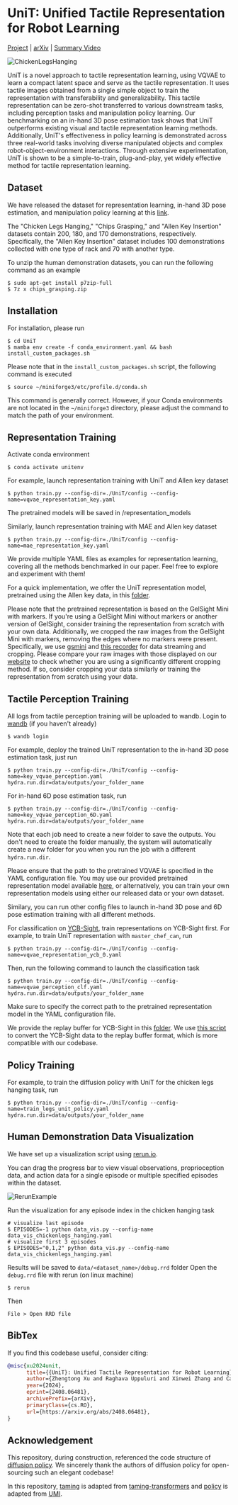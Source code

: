 # UniT: Unified Tactile Representation for Robot Learning 


[Project](https://zhengtongxu.github.io/unit-website/) | [arXiv](https://arxiv.org/abs/2408.06481) | [Summary Video](https://drive.google.com/file/d/1RrW7xk7SjMaIHqksxg0vrhm7SPVrPtg8/view?usp=sharing)

![ChickenLegsHanging](teasers/teaser_chicken.gif)


UniT is a novel approach to tactile representation learning, using VQVAE to learn a compact latent space and serve as the tactile representation. It uses tactile images obtained from a single simple object to train the representation with transferability and generalizability. This tactile representation can be zero-shot transferred to various downstream tasks, including perception tasks and manipulation policy learning. Our benchmarking on an in-hand 3D pose estimation task shows that UniT outperforms existing visual and tactile representation learning methods. Additionally, UniT's effectiveness in policy learning is demonstrated across three real-world tasks involving diverse manipulated objects and complex robot-object-environment interactions. Through extensive experimentation, UniT is shown to be a simple-to-train, plug-and-play, yet widely effective method for tactile representation learning.

## Dataset

We have released the dataset for representation learning, in-hand 3D pose estimation, and manipulation policy learning at this [link](https://drive.google.com/drive/folders/1CkPqgNFCE6B1mr2pxYdNdSR-xAkSnxQc?usp=sharing).

The "Chicken Legs Hanging," "Chips Grasping," and "Allen Key Insertion" datasets contain 200, 180, and 170 demonstrations, respectively. Specifically, the "Allen Key Insertion" dataset includes 100 demonstrations collected with one type of rack and 70 with another type.

To unzip the human demonstration datasets, you can run the following command as an example
```console
$ sudo apt-get install p7zip-full
$ 7z x chips_grasping.zip
```

## Installation

For installation, please run

```console
$ cd UniT
$ mamba env create -f conda_environment.yaml && bash install_custom_packages.sh
```

Please note that in the `install_custom_packages.sh` script, the following command is executed
```console
$ source ~/miniforge3/etc/profile.d/conda.sh
```

This command is generally correct. However, if your Conda environments are not located in the `~/miniforge3` directory, please adjust the command to match the path of your environment.

## Representation Training

Activate conda environment
```console
$ conda activate unitenv
```

For example, launch representation training with UniT and Allen key dataset
```console
$ python train.py --config-dir=./UniT/config --config-name=vqvae_representation_key.yaml
```
The pretrained models will be saved in /representation_models

Similarly, launch representation training with MAE and Allen key dataset
```console
$ python train.py --config-dir=./UniT/config --config-name=mae_representation_key.yaml
```

We provide multiple YAML files as examples for representation learning, covering all the methods benchmarked in our paper. Feel free to explore and experiment with them!

For a quick implementation, we offer the UniT representation model, pretrained using the Allen key data, in this [folder](https://drive.google.com/drive/u/0/folders/1h7LEpv7DFSN3-MpCDPeyHbNRfPuVBqTL).

Please note that the pretrained representation is based on the GelSight Mini with markers. If you're using a GelSight Mini without markers or another version of GelSight, consider training the representation from scratch with your own data. Additionally, we cropped the raw images from the GelSight Mini with markers, removing the edges where no markers were present. Specifically, we use [gsmini](https://github.com/raghavauppuluri13/gsmini) and [this recorder](https://github.com/ZhengtongXu/UniT/blob/main/UniT/utils/tactile_recorder.py) for data streaming and cropping. Please compare your raw images with those displayed on our [website](https://zhengtongxu.github.io/unifiedtactile.github.io/)  to check whether you are using a significantly different cropping method. If so, consider cropping your data similarly or training the representation from scratch using your data.


## Tactile Perception Training
All logs from tactile perception training will be uploaded to wandb. Login to [wandb](https://wandb.ai) (if you haven't already)
```console
$ wandb login
```
For example, deploy the trained UniT representation to the in-hand 3D pose estimation task, just run
```console
$ python train.py --config-dir=./UniT/config --config-name=key_vqvae_perception.yaml hydra.run.dir=data/outputs/your_folder_name
```

For in-hand 6D pose estimation task, run
```console
$ python train.py --config-dir=./UniT/config --config-name=key_vqvae_perception_6D.yaml hydra.run.dir=data/outputs/your_folder_name
```

Note that each job need to create a new folder to save the outputs. You don't need to create the folder manually, the system will automatically create a new folder for you when you run the job with a different `hydra.run.dir`.

Please ensure that the path to the pretrained VQVAE is specified in the YAML configuration file. You may use our provided pretrained representation model available [here](https://drive.google.com/drive/u/0/folders/1h7LEpv7DFSN3-MpCDPeyHbNRfPuVBqTL), or alternatively, you can train your own representation models using either our released data or your own dataset.

Similary, you can run other config files to launch in-hand 3D pose and 6D pose estimation training with all different methods.

For classification on [YCB-Sight](https://github.com/Robo-Touch/YCB-Sight), train representations on YCB-Sight first. For example, to train UniT representation with `master_chef_can`, run
```console
$ python train.py --config-dir=./UniT/config --config-name=vqvae_representation_ycb_0.yaml
```

Then, run the following command to launch the classification task
```console
$ python train.py --config-dir=./UniT/config --config-name=vqvae_perception_clf.yaml hydra.run.dir=data/outputs/your_folder_name
```
Make sure to specify the correct path to the pretrained representation model in the YAML configuration file.

We provide the replay buffer for YCB-Sight in this [folder](https://drive.google.com/drive/u/0/folders/1h7LEpv7DFSN3-MpCDPeyHbNRfPuVBqTL). We use [this script](https://github.com/ZhengtongXu/UniT/blob/main/UniT/ycb_sight_to_replaybuffer.py) to convert the YCB-Sight data to the replay buffer format, which is more compatible with our codebase.

## Policy Training
For example, to train the diffusion policy with UniT for the chicken legs hanging task, run
```console
$ python train.py --config-dir=./UniT/config --config-name=train_legs_unit_policy.yaml hydra.run.dir=data/outputs/your_folder_name
```

## Human Demonstration Data Visualization
We have set up a visualization script using [rerun.io](https://rerun.io/).

You can drag the progress bar to view visual observations, proprioception data, and action data for a single episode or multiple specified episodes within the dataset.

![RerunExample](teasers/rerun_example.gif)

Run the visualization for any episode index in the chicken hanging task

```console
# visualize last episode
$ EPISODES=-1 python data_vis.py --config-name data_vis_chickenlegs_hanging.yaml
# visualize first 3 episodes
$ EPISODES="0,1,2" python data_vis.py --config-name data_vis_chickenlegs_hanging.yaml
```

Results will be saved to `data/<dataset_name>/debug.rrd` folder
Open the `debug.rrd` file with rerun (on linux machine)

```console
$ rerun
```
Then
```
File > Open RRD file
```

## BibTex

If you find this codebase useful, consider citing:

```bibtex
@misc{xu2024unit,
      title={{UniT}: Unified Tactile Representation for Robot Learning}, 
      author={Zhengtong Xu and Raghava Uppuluri and Xinwei Zhang and Cael Fitch and Philip Glen Crandall and Wan Shou and Dongyi Wang and Yu She},
      year={2024},
      eprint={2408.06481},
      archivePrefix={arXiv},
      primaryClass={cs.RO},
      url={https://arxiv.org/abs/2408.06481}, 
}
```


## Acknowledgement

This repository, during construction, referenced the code structure of [diffusion policy](https://github.com/real-stanford/diffusion_policy). We sincerely thank the authors of diffusion policy for open-sourcing such an elegant codebase!

In this repository, [taming](UniT/taming) is adapted from [taming-transformers](https://github.com/CompVis/taming-transformers) and [policy](UniT/policy) is adapted from [UMI](https://github.com/real-stanford/universal_manipulation_interface).

